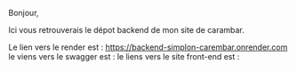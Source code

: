 Bonjour, 

Ici vous retrouverais le dépot backend de mon site de carambar.

Le lien vers le render est : https://backend-simplon-carembar.onrender.com
le viens vers le swagger est : 
le liens vers le site front-end est : 
